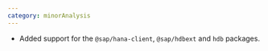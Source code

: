 ```yaml
---
category: minorAnalysis
---
```

* Added support for the `@sap/hana-client`, `@sap/hdbext` and `hdb` packages.
